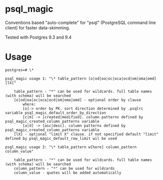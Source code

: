 psql_magic
==========

Conventions based "auto-complete" for "psql" (PostgreSQL command line client) for faster data-skimming.

Tested with Postgres 9.3 and 9.4

Usage
==========


```
postgres=# \*

psql_magic usage 1: "\* table_pattern [o|od|oa|oc|oca|ocd|om|oma|omd] [lX]"

	table_pattern - "*" can be used for wildcards. full table names (with schema) will be searched
	[o|od|oa|oc|oca|ocd|om|oma|omd] - optional order by clause
		where:
		[o]-> order by PK. sort direction determined by .psqlrc variable psql_magic_default_order_by_direction
		[c|m] -> [created|modified]. column patterns defined by psql_magic_created_column_patterns variable 
		[a|d] -> [asc|desc]. column patterns defined by psql_magic_created_column_patterns variable 
	[lX] - optional "limit X" clause. if not specified default "limit" defined by psql_magic_default_row_limit wil be used

psql_magic usage 2: "\* table_pattern w[here] column_pattern column_value"

	table_pattern - "*" can be used for wildcards. full table names (with schema) will be searched
	column_pattern - "*" can be used for wildcards
	column_value - quotes will be added automatically

```
